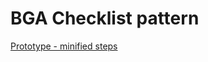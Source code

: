 # BGA Checklist pattern

[Prototype - minified steps](https://https://ausgov.github.io/bga-checklist-handover/checklist-demo)
